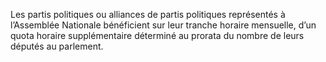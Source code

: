 Les partis politiques ou alliances de partis politiques représentés à l’Assemblée Nationale bénéficient sur leur tranche horaire mensuelle, d’un quota horaire supplémentaire déterminé au prorata du nombre de leurs députés au parlement.
